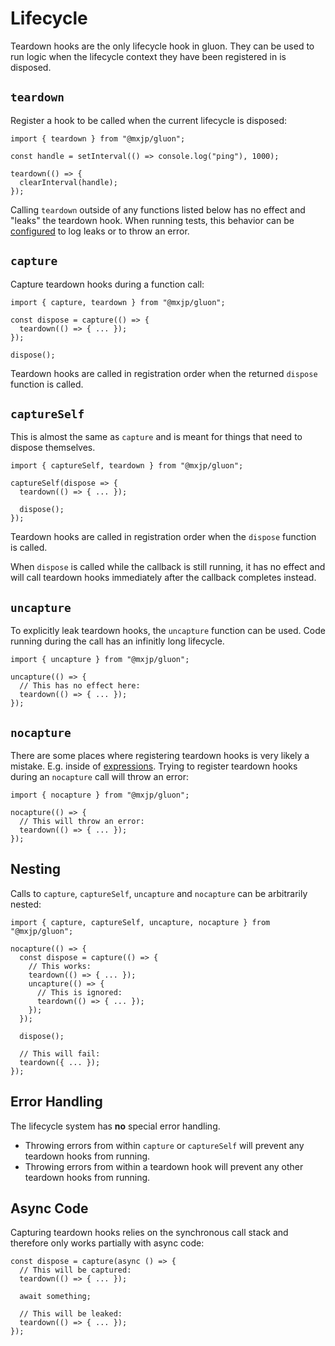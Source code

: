 # Lifecycle
Teardown hooks are the only lifecycle hook in gluon. They can be used to run logic when the lifecycle context they have been registered in is disposed.

## `teardown`
Register a hook to be called when the current lifecycle is disposed:
```tsx
import { teardown } from "@mxjp/gluon";

const handle = setInterval(() => console.log("ping"), 1000);

teardown(() => {
  clearInterval(handle);
});
```
Calling `teardown` outside of any functions listed below has no effect and "leaks" the teardown hook. When running tests, this behavior can be [configured](testing/index.md#leak-detection) to log leaks or to throw an error.

## `capture`
Capture teardown hooks during a function call:
```tsx
import { capture, teardown } from "@mxjp/gluon";

const dispose = capture(() => {
  teardown(() => { ... });
});

dispose();
```
Teardown hooks are called in registration order when the returned `dispose` function is called.

## `captureSelf`
This is almost the same as `capture` and is meant for things that need to dispose themselves.
```tsx
import { captureSelf, teardown } from "@mxjp/gluon";

captureSelf(dispose => {
  teardown(() => { ... });

  dispose();
});
```
Teardown hooks are called in registration order when the `dispose` function is called.

When `dispose` is called while the callback is still running, it has no effect and will call teardown hooks immediately after the callback completes instead.

## `uncapture`
To explicitly leak teardown hooks, the `uncapture` function can be used. Code running during the call has an infinitly long lifecycle.
```tsx
import { uncapture } from "@mxjp/gluon";

uncapture(() => {
  // This has no effect here:
  teardown(() => { ... });
});
```

## `nocapture`
There are some places where registering teardown hooks is very likely a mistake. E.g. inside of [expressions](signals.md#expressions). Trying to register teardown hooks during an `nocapture` call will throw an error:
```tsx
import { nocapture } from "@mxjp/gluon";

nocapture(() => {
  // This will throw an error:
  teardown(() => { ... });
});
```

## Nesting
Calls to `capture`, `captureSelf`, `uncapture` and `nocapture` can be arbitrarily nested:
```tsx
import { capture, captureSelf, uncapture, nocapture } from "@mxjp/gluon";

nocapture(() => {
  const dispose = capture(() => {
    // This works:
    teardown(() => { ... });
    uncapture(() => {
      // This is ignored:
      teardown(() => { ... });
    });
  });

  dispose();

  // This will fail:
  teardown({ ... });
});
```

## Error Handling
The lifecycle system has **no** special error handling.
+ Throwing errors from within `capture` or `captureSelf` will prevent any teardown hooks from running.
+ Throwing errors from within a teardown hook will prevent any other teardown hooks from running.

## Async Code
Capturing teardown hooks relies on the synchronous call stack and therefore only works partially with async code:
```tsx
const dispose = capture(async () => {
  // This will be captured:
  teardown(() => { ... });

  await something;

  // This will be leaked:
  teardown(() => { ... });
});
```

